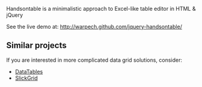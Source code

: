 Handsontable is a minimalistic approach to Excel-like table editor in HTML & jQuery

See the live demo at: http://warpech.github.com/jquery-handsontable/

## Similar projects

If you are interested in more complicated data grid solutions, consider:
 - [DataTables](http://datatables.net/)
 - [SlickGrid](https://github.com/mleibman/SlickGrid)